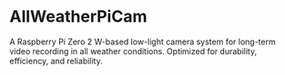 # AllWeatherPiCam
A Raspberry Pi Zero 2 W-based low-light camera system for long-term video recording in all weather conditions. Optimized for durability, efficiency, and reliability.
